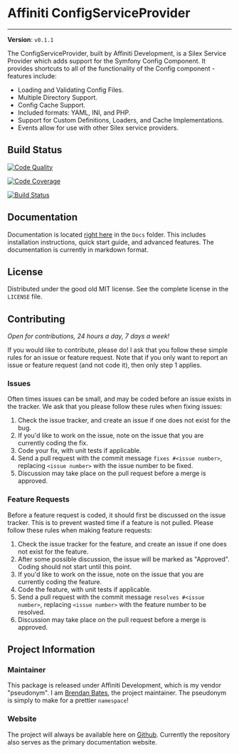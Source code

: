 # Affiniti ConfigServiceProvider
---
**Version**: `v0.1.1`

The ConfigServiceProvider, built by Affiniti Development, is a Silex Service Provider which adds support for the Symfony Config Component.  It provides shortcuts to all of the functionality of the Config component - features include:

- Loading and Validating Config Files.
- Multiple Directory Support.
- Config Cache Support.
- Included formats: YAML, INI, and PHP.
- Support for Custom Definitions, Loaders, and Cache Implementations.
- Events allow for use with other Silex service providers.

## Build Status

[![Code Quality](https://scrutinizer-ci.com/g/affinitidev/silex-config/badges/quality-score.png?b=master)](https://scrutinizer-ci.com/g/affinitidev/silex-config/?branch=master)

[![Code Coverage](https://scrutinizer-ci.com/g/affinitidev/silex-config/badges/coverage.png?b=master)](https://scrutinizer-ci.com/g/affinitidev/silex-config/?branch=master)

[![Build Status](https://travis-ci.org/affinitidev/silex-config.svg?branch=master)](https://travis-ci.org/affinitidev/silex-config)

## Documentation

Documentation is located [right here](Docs/index.md) in the `Docs` folder.  This includes installation instructions, quick start guide, and advanced features.  The documentation is currently in markdown format.

## License

Distributed under the good old MIT license.  See the complete license in the `LICENSE` file.

## Contributing

*Open for contributions, 24 hours a day, 7 days a week!*

If you would like to contribute, please do!  I ask that you follow these simple rules for an issue or feature request.  Note that if you only want to report an issue or feature request (and not code it), then only step 1 applies. 

### Issues

Often times issues can be small, and may be coded before an issue exists in the tracker.  We ask that you please follow these rules when fixing issues:

1.  Check the issue tracker, and create an issue if one does not exist for the bug.
2.  If you'd like to work on the issue, note on the issue that you are currently coding the fix.  
3.  Code your fix, with unit tests if applicable.
4.  Send a pull request with the commit message `fixes #<issue number>`, replacing `<issue number>` with the issue number to be fixed.
5.  Discussion may take place on the pull request before a merge is approved. 

### Feature Requests

Before a feature request is coded, it should first be discussed on the issue tracker.  This is to prevent wasted time if a feature is not pulled.  Please follow these rules when making feature requests:

1.  Check the issue tracker for the feature, and create an issue if one does not exist for the feature.
2.  After some possible discussion, the issue will be marked as "Approved".  Coding should not start until this point.
3.  If you'd like to work on the issue, note on the issue that you are currently coding the feature.
4.  Code the feature, with unit tests if applicable.
5.  Send a pull request with the commit message `resolves #<issue number>`, replacing `<issue number>` with the feature number to be resolved.
6.  Discussion may take place on the pull request before a merge is approved.

## Project Information

### Maintainer

This package is released under Affiniti Development, which is my vendor "pseudonym".  I am [Brendan Bates](http://www.brendan-bates.com/), the project maintainer.  The pseudonym is simply to make for a prettier `namespace`!

### Website

The project will always be available here on [Github](http://github.com/affinitidev/silex-config).  Currently the repository also serves as the primary documentation website.